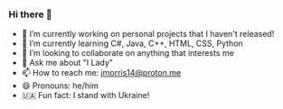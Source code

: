 ### Hi there 👋
- 🔭 I’m currently working on personal projects that I haven't released!
- 🌱 I’m currently learning C#, Java, C++, HTML, CSS, Python
- 👯 I’m looking to collaborate on anything that interests me
- 💬 Ask me about "I Lady"
- 📫 How to reach me: jmorris14@proton.me
- 😄 Pronouns: he/him
- 🇺🇦 Fun fact: I stand with Ukraine!
